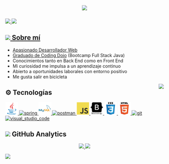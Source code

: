 <!-- presentacion -->
<h1 align=center>
<a href="https://www.linkedin.com/in/ignacio-miranda-ar%C3%A9valo/"><img src="https://readme-typing-svg.herokuapp.com?font=Time+New+Roman&color=%2300338C&size=25&center=true&vCenter=true&width=600&height=100&lines=¡Hola,+soy+Ignacio+Miranda!"</a>
</h1>

<!-- banner -->
<img src="https://i.imgur.com/QyEwRuJ.png">

<!-- linea gift -->
<img src="https://user-images.githubusercontent.com/73097560/115834477-dbab4500-a447-11eb-908a-139a6edaec5c.gif">

<!-- Sobre mi -->
## <picture><img src = "https://github.com/7oSkaaa/7oSkaaa/blob/main/Images/about_me.gif?raw=true" width = 50px></picture> Sobre mí
<ul>
  <li>Apasionado Desarrollador Web</li>
  <li>Graduado de <a href="https://www.codingdojo.la/" target="_blank">Coding Dojo</a> (Bootcamp Full Stack Java)</li>
  <li>Conocimientos tanto en Back End como en Front End</li>
  <li>Mi curiosidad me impulsa a un aprendizaje continuo</li>
  <li>Abierto a oportunidades laborales con entorno positivo</li>
  <li>Me gusta salir en bicicleta</li>
</ul>

<img 
align="right" src="https://camo.githubusercontent.com/2309797487e5e969659a3b545c96151807b04120a9cc2985f632ec94ba00c9f3/68747470733a2f2f6d656469612e67697068792e636f6d2f6d656469612f53576f536b4e36447854737a71494b4571762f67697068792e676966">

<!-- tecnologías -->
## ⚙️ Tecnologías
<p align="left"> 

<a href="https://www.java.com" target="_blank" rel="noreferrer"> <img src="https://raw.githubusercontent.com/devicons/devicon/master/icons/java/java-original.svg" alt="java" width="40" height="40"/> </a>
<a href="https://spring.io/" target="_blank" rel="noreferrer"> <img src="https://www.vectorlogo.zone/logos/springio/springio-icon.svg" alt="spring" width="40" height="40"/> </a> 
<a href="https://www.mysql.com/" target="_blank" rel="noreferrer"> <img src="https://raw.githubusercontent.com/devicons/devicon/master/icons/mysql/mysql-original-wordmark.svg" alt="mysql" width="40" height="40"/> </a>
<a href="https://postman.com" target="_blank" rel="noreferrer"> <img src="https://www.vectorlogo.zone/logos/getpostman/getpostman-icon.svg" alt="postman" width="40" height="40"/> </a> 
<a href="https://developer.mozilla.org/en-US/docs/Web/JavaScript" target="_blank" rel="noreferrer"> <img src="https://raw.githubusercontent.com/devicons/devicon/master/icons/javascript/javascript-original.svg" alt="javascript" width="40" height="40"/> </a>
<a href="https://getbootstrap.com" target="_blank" rel="noreferrer"> <img src="https://raw.githubusercontent.com/devicons/devicon/master/icons/bootstrap/bootstrap-plain-wordmark.svg" alt="bootstrap" width="40" height="40"/> </a> 
<a href="https://www.w3schools.com/css/" target="_blank" rel="noreferrer"> <img src="https://raw.githubusercontent.com/devicons/devicon/master/icons/css3/css3-original-wordmark.svg" alt="css3" width="40" height="40"/> </a> 
<a href="https://www.w3.org/html/" target="_blank" rel="noreferrer"> <img src="https://raw.githubusercontent.com/devicons/devicon/master/icons/html5/html5-original-wordmark.svg" alt="html5" width="40" height="40"/> </a> 
<a href="https://git-scm.com/" target="_blank" rel="noreferrer"> <img src="https://www.vectorlogo.zone/logos/git-scm/git-scm-icon.svg" alt="git" width="40" height="40"/> </a> 
<a href="https://code.visualstudio.com/" target="_blank" rel="noreferrer"> <img src="https://upload.wikimedia.org/wikipedia/commons/thumb/9/9a/Visual_Studio_Code_1.35_icon.svg/2048px-Visual_Studio_Code_1.35_icon.svg.png" alt="visual_studio_code" width="40" height="40"/> </a>

<!-- <a href="https://www.figma.com/" target="_blank" rel="noreferrer"> <img src="https://www.vectorlogo.zone/logos/figma/figma-icon.svg" alt="figma" width="40" height="40"/> </a> -->
<!-- <a href="https://tailwindcss.com/" target="_blank" rel="noreferrer"> <img src="https://www.vectorlogo.zone/logos/tailwindcss/tailwindcss-icon.svg" alt="tailwind" width="40" height="40"/> </a> -->
<!-- <a href="https://sass-lang.com" target="_blank" rel="noreferrer"> <img src="https://raw.githubusercontent.com/devicons/devicon/master/icons/sass/sass-original.svg" alt="sass" width="40" height="40"/> </a> -->

</p>



<!-- contactame -->


<!-- plugin analytics -->
## <picture> <img src = "https://github.com/7oSkaaa/7oSkaaa/blob/main/Images/Statistics.gif?raw=true" width = 50px>  </picture> GitHub Analytics
<p align="center">
<a href="https://github.com/ignacio0201">
  <img height="180em" src="https://github-readme-stats-eight-theta.vercel.app/api?username=ignacio0201&show_icons=true&theme=algolia&include_all_commits=true&count_private=true"/>
  <img height="180em" src="https://github-readme-stats-eight-theta.vercel.app/api/top-langs/?username=ignacio0201&layout=compact&langs_count=8&theme=algolia"/>
</a>
</p>

<!-- linea gift -->
<img src="https://user-images.githubusercontent.com/73097560/115834477-dbab4500-a447-11eb-908a-139a6edaec5c.gif">
